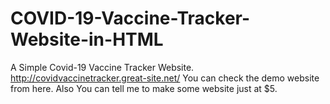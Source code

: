 # COVID-19-Vaccine-Tracker-Website-in-HTML
A Simple Covid-19 Vaccine Tracker Website. http://covidvaccinetracker.great-site.net/  You can check the demo website from here. Also You can tell me to make some website just at $5.
